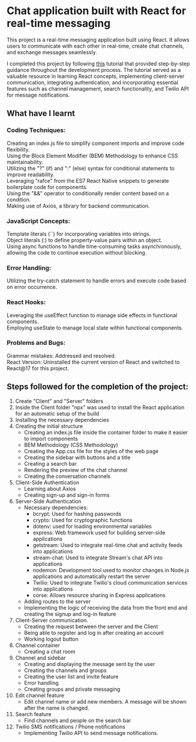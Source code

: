 # Chat application built with React for real-time messaging

This project is a real-time messaging application built using React. It allows users to communicate with each other in real-time, create chat channels, and exchange messages seamlessly.

I completed this project by following [this](https://www.youtube.com/watch?v=MJzbJQLGehs) tutorial that provided step-by-step guidance throughout the development process. The tutorial served as a valuable resource in learning React concepts, implementing client-server communication, integrating authentication, and incorporating essential features such as channel management, search functionality, and Twilio API for message notifications.


## What have I learnt

### Coding Techniques:

Creating an index.js file to simplify component imports and improve code flexibility.\
Using the Block Element Modifier (BEM) Methodology to enhance CSS maintainability.\
Utilizing the "?" (if) and ":" (else) syntax for conditional statements to improve readability.\
Leveraging "rafce" from the ES7 React Native snippets to generate boilerplate code for components.\
Using the "&&" operator to conditionally render content based on a condition.\
Making use of Axios, a library for backend communication.

### JavaScript Concepts:

Template literals (``) for incorporating variables into strings.\
Object literals (:) to define property-value pairs within an object.\
Using async functions to handle time-consuming tasks asynchronously, allowing the code to continue execution without blocking.

### Error Handling:

Utilizing the try-catch statement to handle errors and execute code based on error occurrence.

### React Hooks:

Leveraging the useEffect function to manage side effects in functional components.\
Employing useState to manage local state within functional components.

### Problems and Bugs:

Grammar mistakes: Addressed and resolved.\
React Version: Uninstalled the current version of React and switched to React@17 for this project.

	
## Steps followed for the completion of the project:
1. Create "Client" and "Server" folders
2. Inside the Client folder "npx" was used to install the React application for an automatic setup of the build
3. Installing the necessary dependencies
4. Creating the initial structure
     - Creating an index.js file inside the container folder to make it easier to import components
     - BEM Methodology (CSS Methodology)
     - Creating the App.css file for the styles of the web page
     - Creating the sidebar with buttons and a title
     - Creating a search bar
     - Rendering the preview of the chat channel
     - Creating the conversation channels
5. Client-Side Authentication
     - Learning about Axios
     - Creating sign-up and sign-in forms
6. Server-Side Authentication
     - Necessary dependencies:
       - bcrypt: Used for hashing passwords
       - crypto: Used for cryptographic functions
       - dotenv: used for loading environmental variables
       - express: Web framework used for building server-side applications
       - getstream: Used to integrate real-time chat and activity feeds into applications
       - stream-chat: Used to integrate Stream's chat API into applications
       - nodemon: Development tool used to monitor changes in Node.js applications and automatically restart the server
       - Twilio: Used to integrate Twilio's cloud communication services into applications
       - corse: Allows resource sharing in Express applications
     - Adding routes to the server
     - Implementing the logic of receiving the data from the front end and creating the signup and log-in feature
7. Client-Server communication.
     - Creating the request between the server and the Client
     - Being able to register and log in after creating an account
     - Working logout button
8. Channel container
     - Creating a chat room
9. Channel and sidebar
     - Creating and displaying the message sent by the user
     - Creating the channels and groups
     - Creating the user list and invite feature
     - Error handling
     - Creating groups and private messaging
10. Edit channel feature
     - Edit channel name or add new members. A message will be shown after the name is changed.
11. Search feature
     - Find channels and people on the search bar
12. Twilio SMS notifications / Phone notifications
     - Implementing Twilio API to send message notifications.
